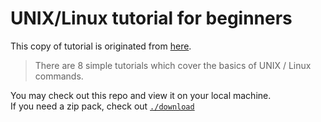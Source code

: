 # UNIX/Linux tutorial for beginners
This copy of tutorial is originated from [here](http://www.ee.surrey.ac.uk/Teaching/Unix).
> There are 8 simple tutorials which cover the basics of UNIX / Linux commands.
  
You may check out this repo and view it on your local machine.  
If you need a zip pack, check out [`./download`](https://github.com/ben-yip/unix-tutorial/tree/master/download)